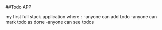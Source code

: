 ##Todo APP

my first full stack application where :
-anyone can add todo
-anyone can mark todo as done
-anyone can see todos